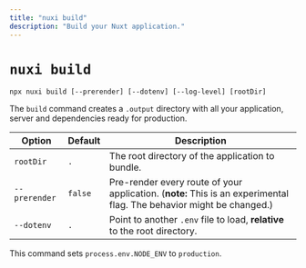 ```yaml
---
title: "nuxi build"
description: "Build your Nuxt application."
---
```


# `nuxi build`

```{bash}
npx nuxi build [--prerender] [--dotenv] [--log-level] [rootDir]
```

The `build` command creates a `.output` directory with all your application, server and dependencies ready for production.

Option        | Default          | Description
-------------------------|-----------------|------------------
`rootDir` | `.` | The root directory of the application to bundle.
`--prerender` | `false` | Pre-render every route of your application. (**note:** This is an experimental flag. The behavior might be changed.)
`--dotenv` | `.` | Point to another `.env` file to load, **relative** to the root directory.

This command sets `process.env.NODE_ENV` to `production`.
